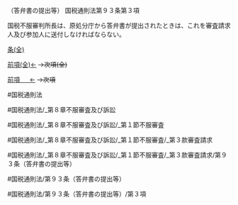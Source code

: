 （答弁書の提出等）
国税通則法第９３条第３項

国税不服審判所長は、原処分庁から答弁書が提出されたときは、これを審査請求人及び参加人に送付しなければならない。

[条(全)](国税通則法＿＿＿＿＿第９３条_.md)

[前項(全)←](国税通則法＿＿＿＿＿第９３条第２項_.md)  ~~→次項(全)~~

[前項 　 ←](国税通則法＿＿＿＿＿第９３条第２項.md)  ~~→次項~~



#国税通則法

#国税通則法/_第８章不服審査及び訴訟

#国税通則法/_第８章不服審査及び訴訟/_第１節不服審査

#国税通則法/_第８章不服審査及び訴訟/_第１節不服審査/_第３款審査請求

#国税通則法/_第８章不服審査及び訴訟/_第１節不服審査/_第３款審査請求/第９３条（答弁書の提出等）

#国税通則法/第９３条（答弁書の提出等）

#国税通則法/第９３条（答弁書の提出等）/第３項

